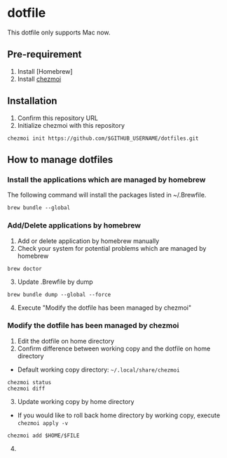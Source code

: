 # dotfile

This dotfile only supports Mac now.

## Pre-requirement

1. Install [Homebrew]
1. Install [chezmoi](https://www.chezmoi.io/install/)

## Installation

1. Confirm this repository URL
1. Initialize chezmoi with this repository

```
chezmoi init https://github.com/$GITHUB_USERNAME/dotfiles.git
```

## How to manage dotfiles

### Install the applications which are managed by homebrew

The following command will install the packages listed in ~/.Brewfile.


```
brew bundle --global
```


### Add/Delete applications by homebrew
1. Add or delete application by homebrew manually
2. Check your system for potential problems which are managed by homebrew

```
brew doctor
```

3. Update .Brewfile by dump

```
brew bundle dump --global --force
```

4. Execute "Modify the dotfile has been managed by chezmoi"


### Modify the dotfile has been managed by chezmoi

1. Edit the dotfile on home directory
2. Confirm difference between working copy and the dotfile on home directory
  - Default working copy directory: `~/.local/share/chezmoi`


```
chezmoi status
chezmoi diff
```

3. Update working copy by home directory
  - If you would like to roll back home directory by working copy, execute `chezmoi apply -v`


```
chezmoi add $HOME/$FILE
```

4.

